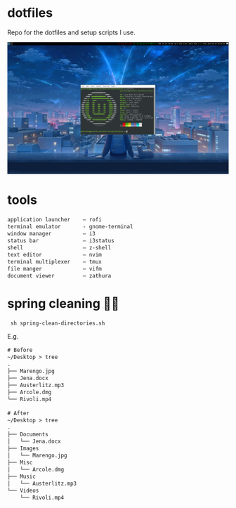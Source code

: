 # dotfiles
Repo for the dotfiles and setup scripts I use.

![mint wallpaper](pics/mint-wallpaper.png)

# tools
```
application launcher    — rofi
terminal emulator       - gnome-terminal 
window manager          — i3
status bar              — i3status
shell                   — z-shell
text editor             — nvim
terminal multiplexer    — tmux
file manger             — vifm
document viewer         — zathura
```

# spring cleaning 🧼🌸
```shell
 sh spring-clean-directories.sh
```

E.g.
```shell
# Before
~/Desktop > tree
.
├── Marengo.jpg
├── Jena.docx
├── Austerlitz.mp3
├── Arcole.dmg
└── Rivoli.mp4

# After
~/Desktop > tree
.
├── Documents
│   └── Jena.docx
├── Images
│   └── Marengo.jpg
├── Misc
│   └── Arcole.dmg
├── Music
│   └── Austerlitz.mp3
└── Videos
    └── Rivoli.mp4
